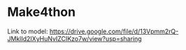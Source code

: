 # Make4thon
Link to model: https://drive.google.com/file/d/13Vpmm2rQ-JMklId2IXyHuNvIZCIKzo7w/view?usp=sharing
